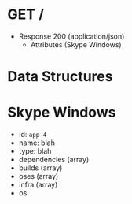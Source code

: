 # GET /
+ Response 200 (application/json)
    + Attributes (Skype Windows)

# Data Structures

# Skype Windows

- id: `app-4`
- name: blah
- type: blah
- dependencies (array)
- builds (array)
- oses (array)
- infra (array)
- os
